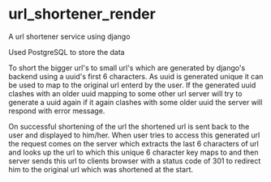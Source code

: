 # url_shortener_render
A url shortener service using django

Used PostgreSQL to store the data

To short the bigger url's to small url's which are generated by django's backend using a uuid's first 6 characters. As uuid is
generated unique it can be used to map to the original url enterd by the user. If the generated uuid clashes with an older uuid
mapping to some other url server will try to generate a uuid again if it again clashes with some older uuid the server will 
respond with error message.

On successful shortening of the url the shortened url is sent back to the user and displayed to him/her. When user tries to access
this generated url the request comes on the server which extracts the last 6 characters of url and looks up the url to which this
unique 6 character key maps to and then server sends this url to clients browser with a status code of 301 to redirect him to the 
original url which was shortened at the start.
